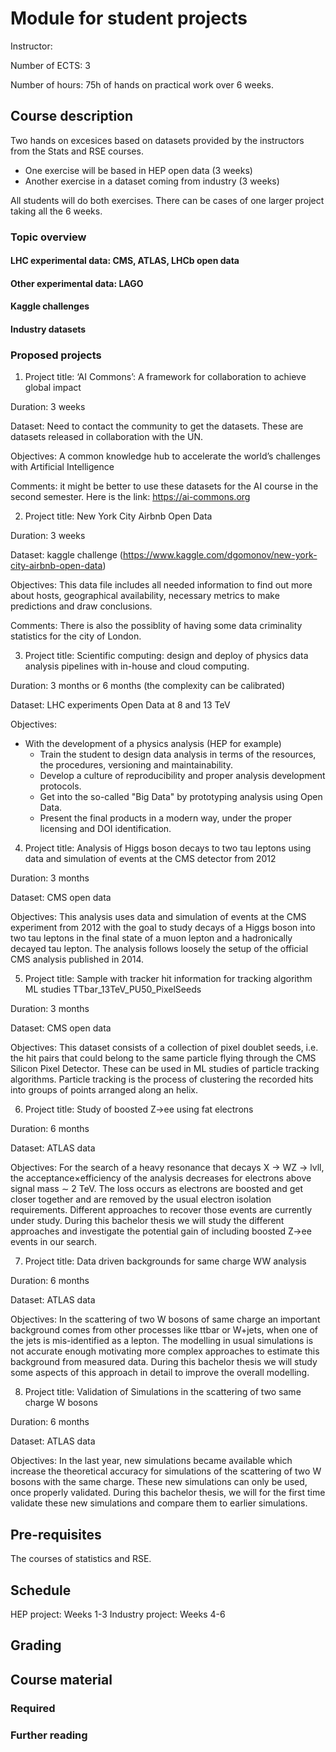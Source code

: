 # Module for student projects

Instructor:

Number of ECTS: 3

Number of hours: 75h of hands on practical work over 6 weeks.

## Course description

Two hands on excesices based on datasets provided by the instructors from the Stats and RSE courses.

* One exercise will be based in HEP open data (3 weeks)
* Another exercise in a dataset coming from industry (3 weeks)

All students will do both exercises. There can be cases of one larger project taking all the 6 weeks. 

### Topic overview

#### LHC experimental data: CMS, ATLAS, LHCb open data
#### Other experimental data: LAGO
#### Kaggle challenges
#### Industry datasets

### Proposed projects

1. Project title: ‘AI Commons’: A framework for collaboration to achieve global impact

Duration: 3 weeks

Dataset: Need to contact the community to get the datasets. These are datasets released in collaboration with the UN.

Objectives: A common knowledge hub to accelerate the world’s challenges with Artificial Intelligence

Comments: it might be better to use these datasets for the AI course in the second semester. Here is the link: https://ai-commons.org


2. Project title: New York City Airbnb Open Data

Duration: 3 weeks

Dataset: kaggle challenge (https://www.kaggle.com/dgomonov/new-york-city-airbnb-open-data)

Objectives: This data file includes all needed information to find out more about hosts, geographical availability, necessary metrics to make predictions and draw conclusions. 

Comments: There is also the possiblity of having some data criminality statistics for the city of London. 


3. Project title: Scientific computing: design and deploy of physics data analysis pipelines with in-house and cloud computing.

Duration: 3 months or 6 months (the complexity can be calibrated)

Dataset: LHC experiments Open Data at 8 and 13 TeV 

Objectives: 
* With the development of a physics analysis (HEP for example)
    * Train the student to design data analysis in terms of the resources, the procedures, versioning and maintainability.
    * Develop a culture of reproducibility and proper analysis development protocols.
    * Get into the so-called "Big Data" by prototyping analysis using Open Data.
    * Present the final products in a modern way, under the proper licensing and DOI identification.

4. Project title: Analysis of Higgs boson decays to two tau leptons using data and simulation of events at the CMS detector from 2012

Duration: 3 months 

Dataset: CMS open data

Objectives: This analysis uses data and simulation of events at the CMS experiment from 2012 with the goal to study decays of a Higgs boson into two tau leptons in the final state of a muon lepton and a hadronically decayed tau lepton. The analysis follows loosely the setup of the official CMS analysis published in 2014.

5. Project title: Sample with tracker hit information for tracking algorithm ML studies TTbar_13TeV_PU50_PixelSeeds

Duration: 3 months

Dataset: CMS open data

Objectives: This dataset consists of a collection of pixel doublet seeds, i.e. the hit pairs that could belong to the same particle flying through the CMS Silicon Pixel Detector. These can be used in ML studies of particle tracking algorithms. Particle tracking is the process of clustering the recorded hits into groups of points arranged along an helix.


6. Project title: Study of boosted Z→ee using fat electrons

Duration: 6 months

Dataset: ATLAS data

Objectives: For the search of a heavy resonance that decays X → WZ → lvll, the acceptance×efficiency of the analysis decreases for electrons above signal mass ∼ 2 TeV. The loss occurs as electrons are boosted and get closer together and are removed by the usual electron isolation requirements. Different approaches to recover those events are currently under study. During this bachelor thesis we will study the different approaches and investigate the potential gain of including boosted Z→ee events in our search.


7. Project title: Data driven backgrounds for same charge WW analysis

Duration: 6 months

Dataset: ATLAS data

Objectives: In the scattering of two W bosons of same charge an important background comes from other processes like ttbar or W+jets, when one of the jets is mis-identified as a lepton. The modelling in usual simulations is not accurate enough motivating more complex approaches to estimate this background from measured data. During this bachelor thesis we will study some aspects of this approach in detail to improve the overall modelling.


8. Project title: Validation of Simulations in the scattering of two same charge W bosons

Duration: 6 months

Dataset: ATLAS data

Objectives: In the last year, new simulations became available which increase the theoretical accuracy for simulations of the scattering of two W bosons with the same charge. These new simulations can only be used, once properly validated. During this bachelor thesis, we will for the first time validate these new simulations and compare them to earlier simulations.



## Pre-requisites

The courses of statistics and RSE. 

## Schedule

HEP project: Weeks 1-3
Industry project: Weeks 4-6

## Grading

## Course material

### Required
### Further reading
